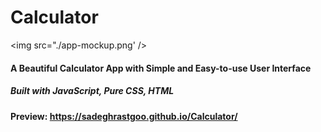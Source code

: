 # Calculator

<img src="./app-mockup.png' />

#### A Beautiful Calculator App with Simple and Easy-to-use User Interface

##### Built with JavaScript, Pure CSS, HTML

#### Preview: https://sadeghrastgoo.github.io/Calculator/
